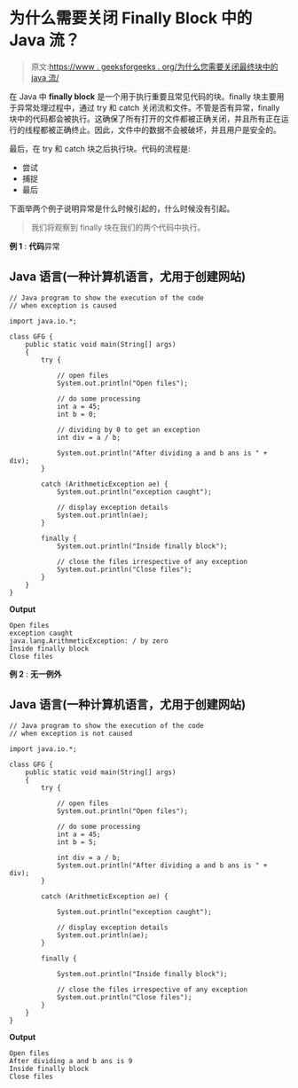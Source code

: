 # 为什么需要关闭 Finally Block 中的 Java 流？

> 原文:[https://www . geeksforgeeks . org/为什么您需要关闭最终块中的 java 流/](https://www.geeksforgeeks.org/why-you-need-to-close-the-java-streams-in-finally-block/)

在 Java 中 **finally block** 是一个用于执行重要且常见代码的块。finally 块主要用于异常处理过程中，通过 try 和 catch 关闭流和文件。不管是否有异常，finally 块中的代码都会被执行。这确保了所有打开的文件都被正确关闭，并且所有正在运行的线程都被正确终止。因此，文件中的数据不会被破坏，并且用户是安全的。

最后，在 try 和 catch 块之后执行块。代码的流程是:

*   尝试
*   捕捉
*   最后

下面举两个例子说明异常是什么时候引起的，什么时候没有引起。

> 我们将观察到 finally 块在我们的两个代码中执行。

**例 1** : **代码**异常

## Java 语言(一种计算机语言，尤用于创建网站)

```
// Java program to show the execution of the code
// when exception is caused

import java.io.*;

class GFG {
    public static void main(String[] args)
    {
        try {

            // open files
            System.out.println("Open files");

            // do some processing
            int a = 45;
            int b = 0;

            // dividing by 0 to get an exception
            int div = a / b;

            System.out.println("After dividing a and b ans is " + div);
        }

        catch (ArithmeticException ae) {
            System.out.println("exception caught");

            // display exception details
            System.out.println(ae);
        }

        finally {
            System.out.println("Inside finally block");

            // close the files irrespective of any exception
            System.out.println("Close files");
        }
    }
}
```

**Output**

```
Open files
exception caught
java.lang.ArithmeticException: / by zero
Inside finally block
Close files
```

**例 2** : **无一例外**

## Java 语言(一种计算机语言，尤用于创建网站)

```
// Java program to show the execution of the code
// when exception is not caused

import java.io.*;

class GFG {
    public static void main(String[] args)
    {
        try {

            // open files
            System.out.println("Open files");

            // do some processing
            int a = 45;
            int b = 5;

            int div = a / b;
            System.out.println("After dividing a and b ans is " + div);
        }

        catch (ArithmeticException ae) {

            System.out.println("exception caught");

            // display exception details
            System.out.println(ae);
        }

        finally {

            System.out.println("Inside finally block");

            // close the files irrespective of any exception
            System.out.println("Close files");
        }
    }
}
```

**Output**

```
Open files
After dividing a and b ans is 9
Inside finally block
Close files
```